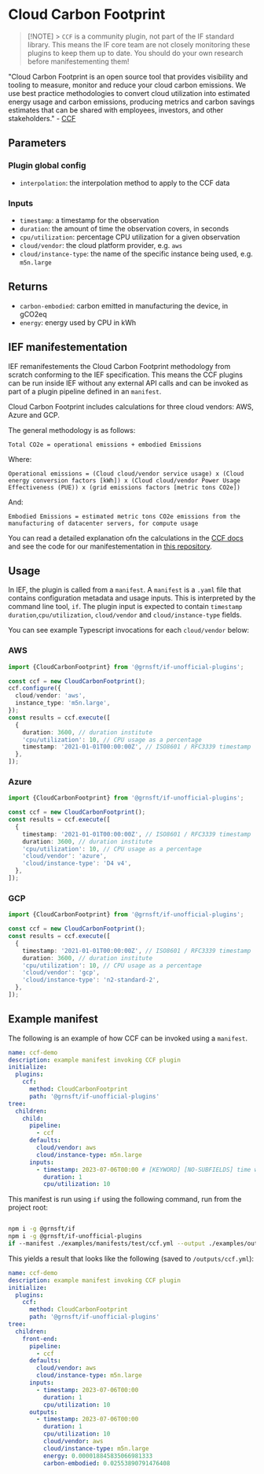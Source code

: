 # Cloud Carbon Footprint

> [!NOTE] > `CCF` is a community plugin, not part of the IF standard library. This means the IF core team are not closely monitoring these plugins to keep them up to date. You should do your own research before manifestementing them!

"Cloud Carbon Footprint is an open source tool that provides visibility and tooling to measure, monitor and reduce your cloud carbon emissions. We use best practice methodologies to convert cloud utilization into estimated energy usage and carbon emissions, producing metrics and carbon savings estimates that can be shared with employees, investors, and other stakeholders." - [CCF](https://www.cloudcarbonfootprint.org/)

## Parameters

### Plugin global config

- `interpolation`: the interpolation method to apply to the CCF data

### Inputs

- `timestamp`: a timestamp for the observation
- `duration`: the amount of time the observation covers, in seconds
- `cpu/utilization`: percentage CPU utilization for a given observation
- `cloud/vendor`: the cloud platform provider, e.g. `aws`
- `cloud/instance-type`: the name of the specific instance being used, e.g. `m5n.large`

## Returns

- `carbon-embodied`: carbon emitted in manufacturing the device, in gCO2eq
- `energy`: energy used by CPU in kWh

## IEF manifestementation

IEF remanifestements the Cloud Carbon Footprint methodology from scratch conforming to the IEF specification. This means the CCF plugins can be run inside IEF without any external API calls and can be invoked as part of a plugin pipeline defined in an `manifest`.

Cloud Carbon Footprint includes calculations for three cloud vendors: AWS, Azure and GCP.

The general methodology is as follows:

`Total CO2e = operational emissions + embodied Emissions`

Where:

`Operational emissions = (Cloud cloud/vendor service usage) x (Cloud energy conversion factors [kWh]) x (Cloud cloud/vendor Power Usage Effectiveness (PUE)) x (grid emissions factors [metric tons CO2e])`

And:

`Embodied Emissions = estimated metric tons CO2e emissions from the manufacturing of datacenter servers, for compute usage`

You can read a detailed explanation ofn the calculations in the [CCF docs](https://www.cloudcarbonfootprint.org/docs/methodology/) and see the code for our manifestementation in [this repository](../../src/lib/ccf/).

## Usage

In IEF, the plugin is called from a `manifest`. A `manifest` is a `.yaml` file that contains configuration metadata and usage inputs. This is interpreted by the command line tool, `if`. The plugin input is expected to contain `timestamp` `duration`,`cpu/utilization`, `cloud/vendor` and `cloud/instance-type` fields.

You can see example Typescript invocations for each `cloud/vendor` below:

### AWS

```typescript
import {CloudCarbonFootprint} from '@grnsft/if-unofficial-plugins';

const ccf = new CloudCarbonFootprint();
ccf.configure({
  cloud/vendor: 'aws',
  instance_type: 'm5n.large',
});
const results = ccf.execute([
  {
    duration: 3600, // duration institute
    'cpu/utilization': 10, // CPU usage as a percentage
    timestamp: '2021-01-01T00:00:00Z', // ISO8601 / RFC3339 timestamp
  },
]);
```

### Azure

```typescript
import {CloudCarbonFootprint} from '@grnsft/if-unofficial-plugins';

const ccf = new CloudCarbonFootprint();
const results = ccf.execute([
  {
    timestamp: '2021-01-01T00:00:00Z', // ISO8601 / RFC3339 timestamp
    duration: 3600, // duration institute
    'cpu/utilization': 10, // CPU usage as a percentage
    'cloud/vendor': 'azure',
    'cloud/instance-type': 'D4 v4',
  },
]);
```

### GCP

```typescript
import {CloudCarbonFootprint} from '@grnsft/if-unofficial-plugins';

const ccf = new CloudCarbonFootprint();
const results = ccf.execute([
  {
    timestamp: '2021-01-01T00:00:00Z', // ISO8601 / RFC3339 timestamp
    duration: 3600, // duration institute
    'cpu/utilization': 10, // CPU usage as a percentage
    'cloud/vendor': 'gcp',
    'cloud/instance-type': 'n2-standard-2',
  },
]);
```

## Example manifest

The following is an example of how CCF can be invoked using a `manifest`.

```yaml
name: ccf-demo
description: example manifest invoking CCF plugin
initialize:
  plugins:
    ccf:
      method: CloudCarbonFootprint
      path: '@grnsft/if-unofficial-plugins'
tree:
  children:
    child:
      pipeline:
        - ccf
      defaults:
        cloud/vendor: aws
        cloud/instance-type: m5n.large
      inputs:
        - timestamp: 2023-07-06T00:00 # [KEYWORD] [NO-SUBFIELDS] time when measurement occurred
          duration: 1
          cpu/utilization: 10
```

This manifest is run using `if` using the following command, run from the project root:

```sh

npm i -g @grnsft/if
npm i -g @grnsft/if-unofficial-plugins
if --manifest ./examples/manifests/test/ccf.yml --output ./examples/outputs/ccf.yml
```

This yields a result that looks like the following (saved to `/outputs/ccf.yml`):

```yaml
name: ccf-demo
description: example manifest invoking CCF plugin
initialize:
  plugins:
    ccf:
      method: CloudCarbonFootprint
      path: '@grnsft/if-unofficial-plugins'
tree:
  children:
    front-end:
      pipeline:
        - ccf
      defaults:
        cloud/vendor: aws
        cloud/instance-type: m5n.large
      inputs:
        - timestamp: 2023-07-06T00:00
          duration: 1
          cpu/utilization: 10
      outputs:
        - timestamp: 2023-07-06T00:00
          duration: 1
          cpu/utilization: 10
          cloud/vendor: aws
          cloud/instance-type: m5n.large
          energy: 0.000018845835066981333
          carbon-embodied: 0.02553890791476408
```
